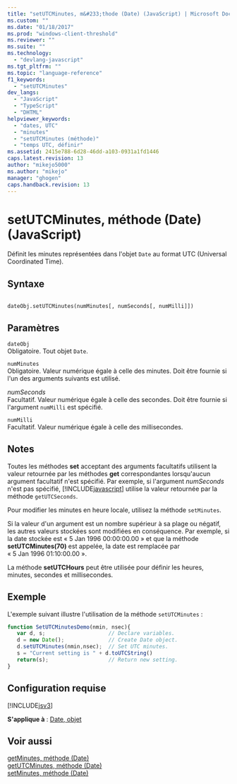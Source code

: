 ```yaml
---
title: "setUTCMinutes, m&#233;thode (Date) (JavaScript) | Microsoft Docs"
ms.custom: ""
ms.date: "01/18/2017"
ms.prod: "windows-client-threshold"
ms.reviewer: ""
ms.suite: ""
ms.technology: 
  - "devlang-javascript"
ms.tgt_pltfrm: ""
ms.topic: "language-reference"
f1_keywords: 
  - "setUTCMinutes"
dev_langs: 
  - "JavaScript"
  - "TypeScript"
  - "DHTML"
helpviewer_keywords: 
  - "dates, UTC"
  - "minutes"
  - "setUTCMinutes (méthode)"
  - "temps UTC, définir"
ms.assetid: 2415e788-6d28-46dd-a103-0931a1fd1446
caps.latest.revision: 13
author: "mikejo5000"
ms.author: "mikejo"
manager: "ghogen"
caps.handback.revision: 13
---
```

# setUTCMinutes, m&#233;thode (Date) (JavaScript)
Définit les minutes représentées dans l'objet `Date` au format UTC \(Universal Coordinated Time\).  
  
## Syntaxe  
  
```  
  
dateObj.setUTCMinutes(numMinutes[, numSeconds[, numMilli]])   
```  
  
## Paramètres  
 `dateObj`  
 Obligatoire.  Tout objet `Date`.  
  
 `numMinutes`  
 Obligatoire.  Valeur numérique égale à celle des minutes.  Doit être fournie si l'un des arguments suivants est utilisé.  
  
 *numSeconds*  
 Facultatif.  Valeur numérique égale à celle des secondes.  Doit être fournie si l'argument `numMilli` est spécifié.  
  
 `numMilli`  
 Facultatif.  Valeur numérique égale à celle des millisecondes.  
  
## Notes  
 Toutes les méthodes **set** acceptant des arguments facultatifs utilisent la valeur retournée par les méthodes **get** correspondantes lorsqu'aucun argument facultatif n'est spécifié.  Par exemple, si l'argument *numSeconds* n'est pas spécifié, [!INCLUDE[javascript](../../javascript/includes/javascript-md.md)] utilise la valeur retournée par la méthode `getUTCSeconds`.  
  
 Pour modifier les minutes en heure locale, utilisez la méthode `setMinutes`.  
  
 Si la valeur d'un argument est un nombre supérieur à sa plage ou négatif, les autres valeurs stockées sont modifiées en conséquence.  Par exemple, si la date stockée est « 5 Jan 1996 00:00:00.00 » et que la méthode **setUTCMinutes\(70\)** est appelée, la date est remplacée par « 5 Jan 1996 01:10:00.00 ».  
  
 La méthode **setUTCHours** peut être utilisée pour définir les heures, minutes, secondes et millisecondes.  
  
## Exemple  
 L'exemple suivant illustre l'utilisation de la méthode `setUTCMinutes` :  
  
```javascript  
function SetUTCMinutesDemo(nmin, nsec){  
   var d, s;                    // Declare variables.  
   d = new Date();              // Create Date object.  
   d.setUTCMinutes(nmin,nsec);  // Set UTC minutes.  
   s = "Current setting is " + d.toUTCString()   
   return(s);                   // Return new setting.  
}  
```  
  
## Configuration requise  
 [!INCLUDE[jsv3](../../javascript/reference/includes/jsv3-md.md)]  
  
 **S'applique à** : [Date, objet](../../javascript/reference/date-object-javascript.md)  
  
## Voir aussi  
 [getMinutes, méthode \(Date\)](../../javascript/reference/getminutes-method-date-javascript.md)   
 [getUTCMinutes, méthode \(Date\)](../../javascript/reference/getutcminutes-method-date-javascript.md)   
 [setMinutes, méthode \(Date\)](../../javascript/reference/setminutes-method-date-javascript.md)